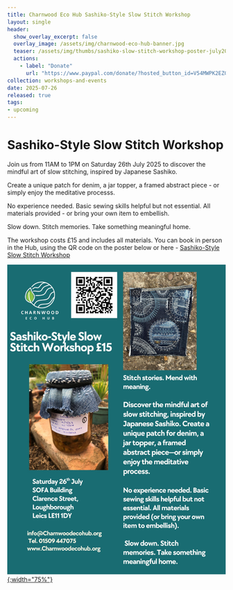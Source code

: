 ```yaml
---
title: Charnwood Eco Hub Sashiko-Style Slow Stitch Workshop
layout: single
header:
  show_overlay_excerpt: false
  overlay_image: /assets/img/charnwood-eco-hub-banner.jpg
  teaser: /assets/img/thumbs/sashiko-slow-stitch-workshop-poster-july2025-thumbnail.jpg
  actions:
    - label: "Donate"
      url: "https://www.paypal.com/donate/?hosted_button_id=V54MWPK2EZGPY"
collection: workshops-and-events
date: 2025-07-26
released: true
tags:
- upcoming
---
```

# Sashiko-Style Slow Stitch Workshop
 
Join us from 11AM to 1PM on Saturday 26th July 2025 to discover the mindful art of slow stitching, inspired by Japanese Sashiko.

Create a unique patch for denim, a jar topper, a framed abstract piece - or simply enjoy the meditative processs.

No experience needed. Basic sewing skills helpful but not essential. All materials provided - or bring your own item to embellish.

Slow down. Stitch memories. Take something meaningful home.

The workshop costs £15 and includes all materials. You can book in person in the Hub, using the QR code on the poster below or here - [Sashiko-Style Slow Stitch Workshop](https://pay.sumup.com/b2c/QLFZ0JJC)

[![Sashiko-Style Slow Stitch Workshop poster](/assets/img/sashiko-slow-stitch-workshop-poster-july2025.jpg){:width="75%"}](https://pay.sumup.com/b2c/QLFZ0JJC)
